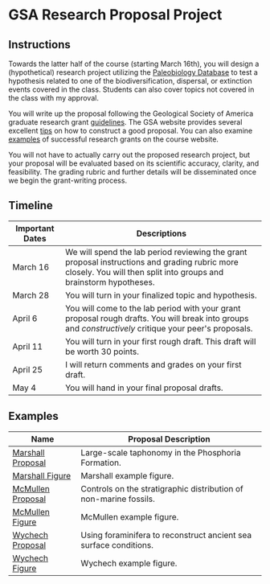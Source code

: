 # GSA Research Proposal Project

## Instructions

Towards the latter half of the course (starting March 16th), you will design a (hypothetical) research project utilizing the [Paleobiology Database](https://paleobiodb.org/#/) to test a hypothesis related to one of the biodiversification, dispersal, or extinction events covered in the class. Students can also cover topics not covered in the class with my approval. 

You will write up the proposal following the Geological Society of America graduate research grant [guidelines](http://www.geosociety.org/grants/gradgrants.htm). The GSA website provides several excellent [tips](http://www.geosociety.org/grants/ap_tips.htm) on how to construct a good proposal. You can also examine [examples](#examples) of successful research grants on the course website. 

You will not have to actually carry out the proposed research project, but your proposal will be evaluated based on its scientific accuracy, clarity, and feasibility. The grading rubric and further details will be disseminated once we begin the grant-writing process.

## Timeline

Important Dates | Descriptions
------- | -------
March 16 | We will spend the lab period reviewing the grant proposal instructions and grading rubric more closely. You will then split into groups and brainstorm hypotheses.
March 28 | You will turn in your finalized topic and hypothesis.
April 6 | You will come to the lab period with your grant proposal rough drafts. You will break into groups and *constructively* critique your peer's proposals.
April 11 | You will turn in your first rough draft. This draft will be worth 30 points.
April 25 | I will return comments and grades on your first draft.
May 4 | You will hand in your final proposal drafts.

## Examples

Name | Proposal Description
------- | -------
[Marshall Proposal](https://github.com/aazaff/teachPaleobiology/blob/master/GSAProposals/MarshallGSA2015.pdf) | Large-scale taphonomy in the Phosphoria Formation.
[Marshall Figure](https://github.com/aazaff/teachPaleobiology/blob/master/GSAProposals/MarshallFigure.pdf) | Marshall example figure.
[McMullen Proposal](https://github.com/aazaff/teachPaleobiology/blob/master/GSAProposals/McMullenGSA2015.pdf) | Controls on the stratigraphic distribution of non-marine fossils.
[McMullen Figure](https://github.com/aazaff/teachPaleobiology/blob/master/GSAProposals/McMullenFigure.pdf) | McMullen example figure.
[Wychech Proposal](https://github.com/aazaff/teachPaleobiology/blob/master/GSAProposals/WychechGSA2015.pdf) | Using foraminifera to reconstruct ancient sea surface conditions. 
[Wychech Figure](https://github.com/aazaff/teachPaleobiology/blob/master/GSAProposals/WychechFigure.pdf) | Wychech example figure.
